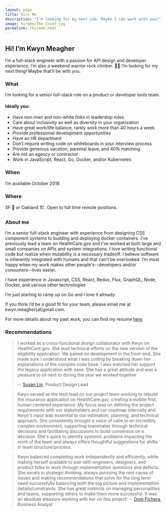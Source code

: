 ```yaml
---
layout: page
title: Hire Me
description: "I'm looking for my next job. Maybe I can work with you!"
image: hireme/The_Chief.jpg
permalink: /hireme.html
---
```


## Hi! I’m Kwyn Meagher

I’m a full-stack engineer with a passion for API design and developer experience. I’m also a weekend warrior rock climber. 🧗‍♀️️ I’m looking for my next thing! Maybe that’ll be with you.

### What

I’m looking for a senior full-stack role on a product or developer tools team.

#### Ideally you:

- Have non-men and non-white folks in leadership roles.
- Care about inclusivity as well as diversity in your organization
- Have great work/life balance, rarely work more than 40 hours a week
- Provide professional development opportunities
- Have an HR department
- Don’t require writing code on whiteboards in your interview process
- Provide generous vacation, parental leave, and 401k matching
- Are not an agency or contractor
- Work in JavaScript, React, Go, Docker, and/or Kubernetes

### When

I’m available October 2018

### Where

SF 🌁 or Oakland 🏗️. Open to full time remote positions.

### About me

I’m a senior full-stack engineer with experience from designing CSS component systems to building and deploying docker containers. I’ve previously lead a team on HealthCare.gov and I’ve worked at both large and small companies on APIs and system integrations. I love writing functional code but realize when mutability is a necessary tradeoff. I believe software is inherently integrated with humans and that can’t be overlooked. I’m most happy when my work makes other people's--developers and/or consumers--lives easier.

I have experience in Javascript, CSS, React, Redux, Flux, GraphQL, Node, Docker, and various other technologies

I’m just starting to ramp up on Go and I love it already.

If you think I’d be a good fit for your team, please email me at kwyn.meagher[at]gmail.com.

For more details about my past work, you can find my resume [here](http://kwyn.github.io/resume)

### Recommendations

> I worked as a cross-functional design collaborator with Kwyn on HealthCare.gov. She lead technical efforts on the new version of the eligibility application. We paired on development in the front-end. She made sure I understood what I was coding by breaking down her explanations of the complex code base. I also watched her support the legacy application with ease. She has a great attitude and was a pleasure to sit next to during the year we worked together
>
> -- [Susan Lin](bysusanlin.com), Product Design Lead

>Kwyn served as the tech lead on our project team working to rebuild the insurance application on HealthCare.gov, creating a mobile first, human centered experience. My focus was on defining the project requirements with our stakeholders and our roadmap internally and Kwyn's input was essential to our estimation, planning, and technical approach. She consistently brought a voice of calm to an incredibly complex environment, supporting teammates through technical decisions and facilitating discussions to build consensus on a decision. She's quick to identify systemic problems impacting the work of the team and always offers thoughtful suggestions for shifts in team structure/process.

> Kwyn balanced completing work independently and efficiently, while making herself available to pair with engineers, designers, and product folks to work through implementation questions and defects. She excels in strategic thinking, always pursuing the root cause of issues and making recommendations that solve for the long term need successfully balancing both the big picture and implementation details/constraints. She has great instincts on managing personalities and teams, supporting others to make them more successful. It was an absolute pleasure working with her on this project!
> -- [Dom Fichera](https://twitter.com/domenicfichera), Business Analyst
